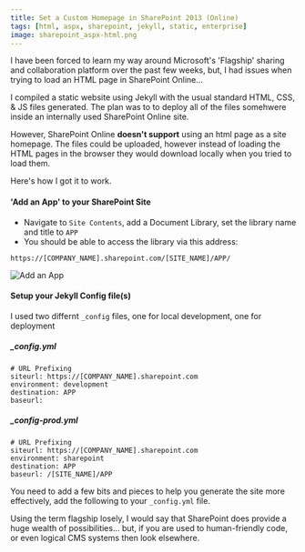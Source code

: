 ```yaml
---
title: Set a Custom Homepage in SharePoint 2013 (Online) 
tags: [html, aspx, sharepoint, jekyll, static, enterprise]
image: sharepoint_aspx-html.png
---
```


I have been forced to learn my way around Microsoft's 'Flagship' sharing and collaboration platform over the past few weeks, but, I had issues when trying to load an HTML page in SharePoint Online...

I compiled a static website using Jekyll with the usual standard HTML, CSS, & JS files generated. The plan was to to deploy all of the files somehwere inside an internally used SharePoint Online site. 

However, SharePoint Online **doesn't support** using an html page as a site homepage. The files could be uploaded, however instead of loading the HTML pages in the browser they would download locally when you tried to load them.

Here's how I got it to work.

#### 'Add an App' to your SharePoint Site 

- Navigate to `Site Contents`, add a Document Library, set the library name and title to `APP`
- You should be able to access the library via this address: 

```
https://[COMPANY_NAME].sharepoint.com/[SITE_NAME]/APP/
```

![Add an App](blog_img/sharepoint_add_app.png)


#### Setup your Jekyll Config file(s)

I used two differnt `_config` files, one for local development, one for deployment

##### _config.yml

```
# URL Prefixing
siteurl: https://[COMPANY_NAME].sharepoint.com
environment: development
destination: APP
baseurl:
```

##### _config-prod.yml

```
# URL Prefixing
siteurl: https://[COMPANY_NAME].sharepoint.com
environment: sharepoint
destination: APP
baseurl: /[SITE_NAME]/APP
```






You need to add a few bits and pieces to help you generate the site more effectively, add the following to your `_config.yml` file.


Using the term flagship losely, I would say that SharePoint does provide a huge wealth of possibilities... but, if you are used to human-friendly code, or even logical CMS systems then look elsewhere.